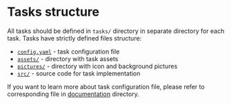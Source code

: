 # Tasks structure

All tasks should be defined in `tasks/` directory in separate directory for each task.
Tasks have strictly defined files structure:
- [`config.yaml`](structure/config.md) - task configuration file
- [`assets/`](structure/assets.md) - directory with task assets
- [`pictures/`](structure/pictures.md) - directory with icon and background pictures
- [`src/`](structure/src.md) - source code for task implementation

If you want to learn more about task configuration file, please refer to corresponding file in [documentation](structure/) directory.
